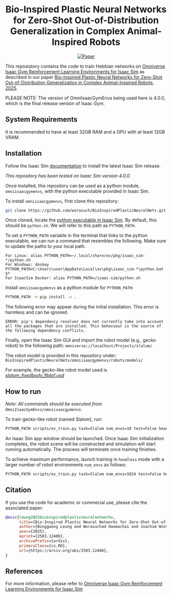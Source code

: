<div align="center">    
 
# Bio-Inspired Plastic Neural Networks for Zero-Shot Out-of-Distribution Generalization in Complex Animal-Inspired Robots


[![Paper](https://img.shields.io/badge/paper-arxiv.2007.02686-B31B1B.svg)](https://arxiv.org/abs/2503.12406)

</div>





This reposistory contains the code to train Hebbian networks on [Omniverse Isaac Gym Reinforcement Learning Environments for Isaac Sim](https://github.com/isaac-sim/OmniIsaacGymEnvs) as described in our paper [Bio-Inspired Plastic Neural Networks for Zero-Shot Out-of-Distribution Generalization in Complex Animal-Inspired Robots, 2025](https://arxiv.org/abs/2503.12406).





PLEASE NOTE: The version of OmniIsaacGymEnvs being used here is 4.0.0, which is the final release version of Isaac Gym.


## System Requirements
It is recommended to have at least 32GB RAM and a GPU with at least 12GB VRAM. 



## Installation

Follow the Isaac Sim [documentation](https://docs.omniverse.nvidia.com/isaacsim/latest/installation/install_workstation.html) to install the latest Isaac Sim release. 


*This repository has been tested on Isaac Sim version 4.0.0.*


Once installed, this repository can be used as a python module, `omniisaacgymenvs`, with the python executable provided in Isaac Sim.

To install `omniisaacgymenvs`, first clone this repository:

```bash
git clone https://github.com/worasuch/BioInspiredPlasticNeuralNets.git
```

Once cloned, locate the [python executable in Isaac Sim](https://docs.omniverse.nvidia.com/isaacsim/latest/installation/install_python.html). By default, this should be `python.sh`. We will refer to this path as `PYTHON_PATH`.


To set a `PYTHON_PATH` variable in the terminal that links to the python executable, we can run a command that resembles the following. Make sure to update the paths to your local path.


```
For Linux: alias PYTHON_PATH=~/.local/share/ov/pkg/isaac_sim-*/python.sh
For Windows: doskey PYTHON_PATH=C:\Users\user\AppData\Local\ov\pkg\isaac_sim-*\python.bat $*
For IsaacSim Docker: alias PYTHON_PATH=/isaac-sim/python.sh
```


Install `omniisaacgymenvs` as a python module for `PYTHON_PATH`:


```bash
PYTHON_PATH -m pip install -e .
```


The following error may appear during the initial installation. This error is harmless and can be ignored.

```
ERROR: pip's dependency resolver does not currently take into account all the packages that are installed. This behaviour is the source of the following dependency conflicts.
```

Finally, open the Isaac Sim GUI and import the robot model (e.g., gecko robot) to the following path: 
```omniverse://localhost/Projects/slalom/```

The robot model is provided in this repository under: ```BioInspiredPlasticNeuralNets/omniisaacgymenvs/robots/models/```

For example, the gecko-like robot model used is [*slalom_fixedbody_16dof.usd*](
https://github.com/worasuch/BioInspiredPlasticNeuralNets/blob/main/omniisaacgymenvs/robots/models/slalom_fixedbody_16dof.usd)

## How to run   

*Note: All commands should be executed from `OmniIsaacGymEnvs/omniisaacgymenvs`.* 


To train gecko-like robot (named Slalom), run:

```bash
PYTHON_PATH scripts/es_train.py task=Slalom num_envs=10 test=False headless=False
```


An Isaac Sim app window should be launched. Once Isaac Sim initialization completes, the robot scene will be constructed and simulation will start running automatically. The process will terminate once training finishes.


To achieve maximum performance, launch training in `headless` mode with a larger number of robot environments `num_envs` as follows:

```bash
PYTHON_PATH scripts/es_train.py task=Slalom num_envs=1024 test=False headless=True
```


## Citation   

If you use the code for academic or commecial use, please cite the associated paper:

```bibtex
@misc{leung2025bioinspiredplasticneuralnetworks,
      title={Bio-Inspired Plastic Neural Networks for Zero-Shot Out-of-Distribution Generalization in Complex Animal-Inspired Robots}, 
      author={Binggwong Leung and Worasuchad Haomachai and Joachim Winther Pedersen and Sebastian Risi and Poramate Manoonpong},
      year={2025},
      eprint={2503.12406},
      archivePrefix={arXiv},
      primaryClass={cs.RO},
      url={https://arxiv.org/abs/2503.12406}, 
}
```   


## References

For more information, please refer to [Omniverse Isaac Gym Reinforcement Learning Environments for Isaac Sim](https://github.com/isaac-sim/OmniIsaacGymEnvs)